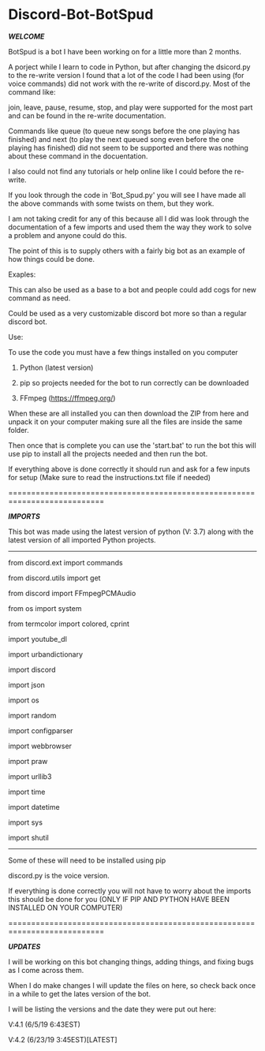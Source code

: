 # Discord-Bot-BotSpud

___WELCOME___

BotSpud is a bot I have been working on for a little more than 2 months.

A porject while I learn to code in Python, but after changing the dsicord.py to the re-write version I found that a lot of the code I had been using (for voice commands) did not work with the re-write of discord.py. Most of the command like: 

join, leave, pause, resume, stop, and play were supported for the most part and can be found in the re-write documentation.

Commands like queue (to queue new songs before the one playing has finished) and next (to play the next queued song even before
the one playing has finished) did not seem to be supported and there was nothing about these command in the docuentation. 

I also could not find any tutorials or help online like I could before the re-write.

If you look through the code in 'Bot_Spud.py' you will see I have made all the above commands with some twists on them, but they work.

I am not taking credit for any of this because all I did was look through the documentation of a few imports and used them the way they work to solve a problem and anyone could do this.

The point of this is to supply others with a fairly big bot as an example of how things could be done.

Exaples:

This can also be used as a base to a bot and people could add cogs for new command as need.

Could be used as a very customizable discord bot more so than a regular discord bot.

Use:

To use the code you must have a few things installed on you computer 

1. Python (latest version)

2. pip so projects needed for the bot to run correctly can be downloaded

3. FFmpeg (https://ffmpeg.org/)

When these are all installed you can then download the ZIP from here and unpack it on your computer making sure all the files are inside the same folder. 

Then once that is complete you can use the 'start.bat' to run the bot this will use pip to install all the projects needed and then run the bot.

If everything above is done correctly it should run and ask for a few inputs for setup (Make sure to read the instructions.txt file if needed)

===========================================================================

___IMPORTS___

This bot was made using the latest version of python (V: 3.7) along with the latest version of all imported Python projects.

------------------------------------------------------------------------

from discord.ext import commands

from discord.utils import get

from discord import FFmpegPCMAudio

from os import system

from termcolor import colored, cprint

import youtube_dl

import urbandictionary

import discord

import json

import os

import random

import configparser

import webbrowser

import praw

import urllib3

import time

import datetime

import sys

import shutil

------------------------------------------------------------------------

Some of these will need to be installed using pip

discord.py is the voice version.

If everything is done correctly you will not have to worry about the imports this should be done for you (ONLY IF PIP AND PYTHON HAVE BEEN INSTALLED ON YOUR COMPUTER)


===========================================================================

___UPDATES___

I will be working on this bot changing things, adding things, and fixing bugs as I come across them.

When I do make changes I will update the files on here, so check back once in a while to get the lates version of the bot.

I will be listing the versions and the date they were put out here:

V:4.1 (6/5/19 6:43EST)

V:4.2 (6/23/19 3:45EST)[LATEST]
























